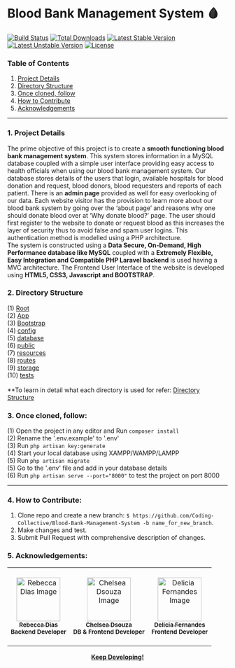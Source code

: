 # Blood Bank Management System :drop_of_blood:
[![Build Status](https://travis-ci.org/laravel/framework.svg)](https://travis-ci.org/laravel/framework)
[![Total Downloads](https://poser.pugx.org/laravel/framework/d/total.svg)](https://packagist.org/packages/laravel/framework)
[![Latest Stable Version](https://poser.pugx.org/laravel/framework/v/stable.svg)](https://packagist.org/packages/laravel/framework)
[![Latest Unstable Version](https://poser.pugx.org/laravel/framework/v/unstable.svg)](https://packagist.org/packages/laravel/framework)
[![License](https://poser.pugx.org/laravel/framework/license.svg)](https://packagist.org/packages/laravel/framework)

### Table of Contents
1. <a href="#Details">Project Details</a>
2. <a href="#DS">Directory Structure</a>
3. <a href="#Clone">Once cloned, follow</a>
4. <a href="#Contribute">How to Contribute</a>
5. <a href="#Acknowledgements">Acknowledgements</a>

---

### <a name="Details">1. Project Details</a>
The prime objective of this project is to create a **smooth functioning blood bank management system**. This system stores information in a MySQL database coupled with a simple user interface providing easy access to health officials when using our blood bank management system. Our database stores details of the users that login, available hospitals for blood donation and request, blood donors, blood requesters and reports of each patient. There is an **admin page** provided as well for easy overlooking of our data. Each website visitor has the provision to learn more about our blood bank system by going over the ‘about page’ and reasons why one should donate blood over at ‘Why donate blood?’ page. The user should first register to the website to donate or request blood as this increases the layer of security thus to avoid false and spam user logins. This authentication method is modelled using a PHP architecture.
<br>
The system is constructed using a **Data Secure, On-Demand, High Performance database like MySQL** coupled with a **Extremely Flexible, Easy Integration and Compatible PHP Laravel backend** is used having a MVC architecture. The Frontend User Interface of the website is developed using **HTML5, CSS3, Javascript and BOOTSTRAP**.

### <a name="DS">2. Directory Structure</a>
(1) [Root](https://github.com/Coding-Collective/Blood-Bank-Management-System)
<br>(2) [App](https://github.com/Coding-Collective/Blood-Bank-Management-System/tree/main/app)
<br>(3) [Bootstrap](https://github.com/Coding-Collective/Blood-Bank-Management-System/tree/main/bootstrap)
<br>(4) [config](https://github.com/Coding-Collective/Blood-Bank-Management-System/tree/main/config)
<br>(5) [database](https://github.com/Coding-Collective/Blood-Bank-Management-System/tree/main/database)
<br>(6) [public](https://github.com/Coding-Collective/Blood-Bank-Management-System/tree/main/public)
<br>(7) [resources](https://github.com/Coding-Collective/Blood-Bank-Management-System/tree/main/resources)
<br>(8) [routes](https://github.com/Coding-Collective/Blood-Bank-Management-System/tree/main/routes)
<br>(9) [storage](https://github.com/Coding-Collective/Blood-Bank-Management-System/tree/main/storage)
<br>(10) [tests](https://github.com/Coding-Collective/Blood-Bank-Management-System/tree/main/tests)
<br><br>
**To learn in detail what each directory is used for refer: [Directory Structure](https://laravel.com/docs/8.x/structure#the-database-directory)

### <a name="Clone">3. Once cloned, follow:</a>
(1) Open the project in any editor and Run ``composer install``
<br>(2) Rename the '.env.example' to '.env'
<br>(3) Run ``php artisan key:generate``
<br>(4) Start your local database using XAMPP/WAMPP/LAMPP
<br>(5) Run ``php artisan migrate``
<br>(5) Go to the '.env' file and add in your database details
<br>(6) Run ``php artisan serve --port="8000"`` to test the project on port 8000

---
### <a name="Contribute">**4. How to Contribute:**</a>

1. Clone repo and create a new branch: `$ https://github.com/Coding-Collective/Blood-Bank-Management-System -b name_for_new_branch`.
2. Make changes and test.
3. Submit Pull Request with comprehensive description of changes.

### <a name="Acknowledgements">**5. Acknowledgements:**</a>

<table>
<td align="center">
	<a href="https://github.com/rebeccadias"><img src="https://avatars1.githubusercontent.com/u/56188657?s=460&u=13edf4034b6bb9d33a17440c600f515a099727f9&v=4"  width="100px;" alt="Rebecca Dias Image"/><br>
	<sub><b>Rebecca Dias</b></sub></a><br/>
	<sub><b>Backend Developer</b></sub><br/>
</td>
<td align="center">
	<a href="https://github.com/chelseadsouza"><img src="https://avatars1.githubusercontent.com/u/56515133?s=460&u=a2d8b15a246701fcd32a186ada876e915dac8bd8&v=4" width="100px;" alt="Chelsea Dsouza Image"/><br>
	<sub><b>Chelsea Dsouza</b></sub></a><br/>
	<sub><b>DB & Frontend Developer</b></sub><br/>
</td>
<td align="center">
    <br>
	<a href="https://github.com/deliciafernandes"><img src="https://avatars3.githubusercontent.com/u/53268119?s=460&u=a7dfaa6f45777e542b202d707d5a25ac3d9beb64&v=4" width="100px;" alt="Delicia Fernandes Image"/><br>
	<sub><b>Delicia Fernandes</b></sub></a><br/>
	<sub><b>Frontend Developer</b></sub><br/><br/>
</td>
</table>

<p align="center">
<b><a href="https://github.com/Coding-Collective">Keep Developing!</a></b>
</p>

